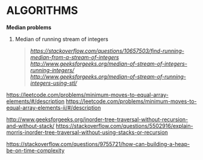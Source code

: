 # ALGORITHMS

**Median problems**
1. Median of running stream of integers
   > *https://stackoverflow.com/questions/10657503/find-running-median-from-a-stream-of-integers*
   > *http://www.geeksforgeeks.org/median-of-stream-of-integers-running-integers/*                                                     
   > *http://www.geeksforgeeks.org/median-of-stream-of-running-integers-using-stl/*

https://leetcode.com/problems/minimum-moves-to-equal-array-elements/#/description
https://leetcode.com/problems/minimum-moves-to-equal-array-elements-ii/#/description 

http://www.geeksforgeeks.org/inorder-tree-traversal-without-recursion-and-without-stack/
https://stackoverflow.com/questions/5502916/explain-morris-inorder-tree-traversal-without-using-stacks-or-recursion

https://stackoverflow.com/questions/9755721/how-can-building-a-heap-be-on-time-complexity
